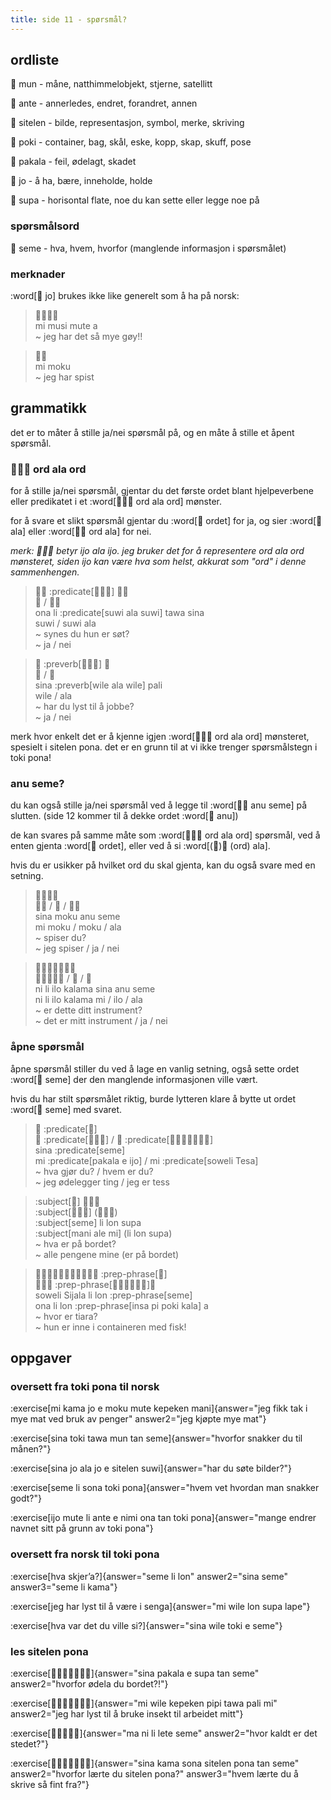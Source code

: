 ```yaml
---
title: side 11 - spørsmål? 
---
```

## ordliste

󱤺 mun - måne, natthimmelobjekt, stjerne, satellitt

󱤆 ante - annerledes, endret, forandret, annen

󱥠 sitelen - bilde, representasjon, symbol, merke, skriving

󱥓 poki - container, bag, skål, eske, kopp, skap, skuff, pose

󱥈 pakala - feil, ødelagt, skadet

󱤓 jo - å ha, bære, inneholde, holde

󱥥 supa - horisontal flate, noe du kan sette eller legge noe på

### spørsmålsord

󱥙 seme - hva, hvem, hvorfor (manglende informasjon i spørsmålet)

### merknader

:word[󱤓 jo] brukes ikke like generelt som å ha på norsk:

> 󱤴󱤻󱤼󱤀 \
> mi musi mute a \
> ~ jeg har det så mye gøy!!

> 󱤴󱤶 \
> mi moku \
> ~ jeg har spist

## grammatikk

det er to måter å stille ja/nei spørsmål på, og en måte å stille et åpent spørsmål.

### 󱤌󱤂󱤌 ord ala ord

for å stille ja/nei spørsmål, gjentar du det første ordet blant hjelpeverbene eller predikatet i et :word[󱤌󱤂󱤌 ord ala ord] mønster.

for å svare et slikt spørsmål gjentar du :word[󱤌 ordet] for ja, og sier :word[󱤂 ala] eller :word[󱤌󱤂 ord ala] for nei. 

*merk: 󱤌󱤂󱤌 betyr ijo ala ijo. jeg bruker det for å representere ord ala ord mønsteret, siden ijo kan være hva som helst, akkurat som "ord" i denne sammenhengen.*

> 󱥆󱤧 :predicate[󱥦󱤂󱥦] 󱥩󱥞 \
> 󱥦 / 󱥦󱤂 \
> ona li :predicate[suwi ala suwi] tawa sina \
> suwi / suwi ala \
> ~ synes du hun er søt? \
> ~ ja / nei

> 󱥞 :preverb[󱥷󱤂󱥷] 󱥉 \
> 󱥷 / 󱤂 \
> sina :preverb[wile ala wile] pali \
> wile / ala \
> ~ har du lyst til å jobbe? \
> ~ ja / nei

merk hvor enkelt det er å kjenne igjen :word[󱤌󱤂󱤌 ord ala ord] mønsteret, spesielt i sitelen pona. det er en grunn til at vi ikke trenger spørsmålstegn i toki pona!

### anu seme?
du kan også stille ja/nei spørsmål ved å legge til :word[󱤇󱥙 anu seme] på slutten. (side 12 kommer til å dekke ordet :word[󱤇 anu])

de kan svares på samme måte som :word[󱤌󱤂󱤌 ord ala ord] spørsmål, ved å enten gjenta :word[󱤌 ordet], eller ved å si :word[(󱤌)󱤂 (ord) ala].

hvis du er usikker på hvilket ord du skal gjenta, kan du også svare med en setning. 

> 󱥞󱤶󱤇󱥙 \
> 󱤴󱤶 / 󱤶 / 󱤶󱤂 \
> sina moku anu seme \
> mi moku / moku / ala \
> ~ spiser du? \
> ~ jeg spiser / ja / nei

> 󱥁󱤧󱤎󱤕󱥞󱤇󱥙 \
> 󱥁󱤧󱤎󱤕󱤴 / 󱤎 / 󱤂 \
> ni li ilo kalama sina anu seme \
> ni li ilo kalama mi / ilo / ala \
> ~ er dette ditt instrument? \
> ~ det er mitt instrument / ja / nei

### åpne spørsmål

åpne spørsmål stiller du ved å lage en vanlig setning, også sette ordet :word[󱥙 seme] der den manglende informasjonen ville vært.

hvis du har stilt spørsmålet riktig, burde lytteren klare å bytte ut ordet :word[󱥙 seme] med svaret. 

> 󱥞 :predicate[󱥙] \
> 󱤴 :predicate[󱥈󱤉󱤌] / 󱤴 :predicate[󱥢󱦐󱥧󱤉󱥦󱤈󱦑] \
> sina :predicate[seme] \
> mi :predicate[pakala e ijo] / mi :predicate[soweli Tesa] \
> ~ hva gjør du? / hvem er du? \
> ~ jeg ødelegger ting / jeg er tess

> :subject[󱥙] 󱤧󱤬󱥥 \
> :subject[󱤲󱤄󱤴] (󱤧󱤬󱥥) \
> :subject[seme] li lon supa \
> :subject[mani ale mi] (li lon supa) \
> ~ hva er på bordet? \
> ~ alle pengene mine (er på bordet)

> 󱥢󱦐󱥦󱤌󱤑󱤄󱤧󱤂󱦑󱤧󱤬 :prep-phrase[󱥙] \
> 󱥆󱤧󱤬 :prep-phrase[󱤏󱥍󱦗󱥓󱤔󱦘]󱤀 \
> soweli Sijala li lon :prep-phrase[seme] \
> ona li lon :prep-phrase[insa pi poki kala] a \
> ~ hvor er tiara? \
> ~ hun er inne i containeren med fisk!

## oppgaver
### oversett fra toki pona til norsk 
:exercise[mi kama jo e moku mute kepeken mani]{answer="jeg fikk tak i mye mat ved bruk av penger" answer2="jeg kjøpte mye mat"}

:exercise[sina toki tawa mun tan seme]{answer="hvorfor snakker du til månen?"}

:exercise[sina jo ala jo e sitelen suwi]{answer="har du søte bilder?"}

:exercise[seme li sona toki pona]{answer="hvem vet hvordan man snakker godt?"}

:exercise[ijo mute li ante e nimi ona tan toki pona]{answer="mange endrer navnet sitt på grunn av toki pona"}

### oversett fra norsk til toki pona
:exercise[hva skjer’a?]{answer="seme li lon" answer2="sina seme" answer3="seme li kama"}

:exercise[jeg har lyst til å være i senga]{answer="mi wile lon supa lape"}

:exercise[hva var det du ville si?]{answer="sina wile toki e seme"}

### les sitelen pona
:exercise[󱥞󱥈󱤉󱥥󱥧󱥙󱤀]{answer="sina pakala e supa tan seme" answer2="hvorfor ødela du bordet?!"}

:exercise[󱤴󱥷󱤙󱥑󱥩󱥉󱤴]{answer="mi wile kepeken pipi tawa pali mi" answer2="jeg har lyst til å bruke insekt til arbeidet mitt"}

:exercise[󱤰󱥁󱤧󱤦󱥙]{answer="ma ni li lete seme" answer2="hvor kaldt er det stedet?"}

:exercise[󱥞󱤖󱥡󱥠󱥔󱥧󱥙]{answer="sina kama sona sitelen pona tan seme" answer2="hvorfor lærte du sitelen pona?" answer3="hvem lærte du å skrive så fint fra?"}
